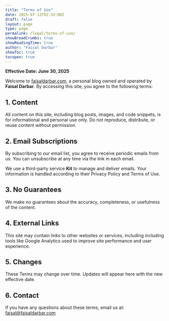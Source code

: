 ```yaml
---
title: "Terms of Use"
date: 2025-07-13T02:33:00Z
draft: false
layout: page
type: page
permalink: /legal/terms-of-use/
showBreadCrumbs: true
showReadingTime: true
author: "Faisal Darbar"
showToc: true
tocopen: true
---
```


**Effective Date: June 30, 2025**

Welcome to <a href="https://faisaldarbar.com" target="_blank" rel="noopener">faisaldarbar.com</a>, a personal blog owned and operated by **Faisal Darbar**. By accessing this site, you agree to the following terms:

## 1. Content

All content on this site, including blog posts, images, and code snippets, is for informational and personal use only. Do not reproduce, distribute, or reuse content without permission.

## 2. Email Subscriptions

By subscribing to our email list, you agree to receive periodic emails from us. You can unsubscribe at any time via the link in each email.

We use a third-party service **Kit** to manage and deliver emails. Your information is handled according to their Privacy Policy and Terms of Use.

## 3. No Guarantees

We make no guarantees about the accuracy, completeness, or usefulness of the content.

## 4. External Links

This site may contain links to other websites or services, including including tools like Google Analytics used to improve site performance and user experience.

## 5. Changes

These Terms may change over time. Updates will appear here with the new effective date.

## 6. Contact

If you have any questions about these terms, email us at: [faisal@faisaldarbar.com](mailto:faisal@faisaldarbar.com)